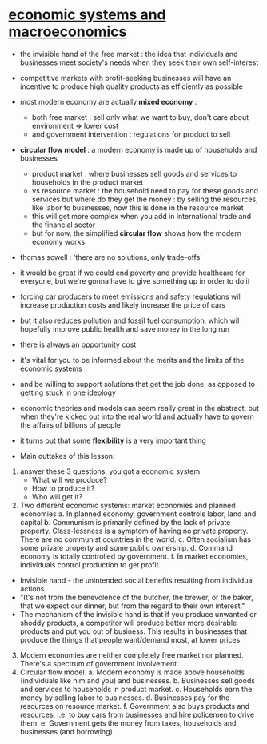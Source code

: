 # [economic systems and macroeconomics](https://www.youtube.com/watch?v=B43YEW2FvDs&list=PL1oDmcs0xTD-dJN1PL2N1urX0EKupBJCQ&index=4)
- the invisible hand of the free market : the idea that individuals and businesses meet society's needs when they seek their own self-interest
- competitive markets with profit-seeking businesses will have an incentive to produce high quality products as efficiently as possible
- most modern economy are actually __mixed economy__ :
    - both free market : sell only what we want to buy, don't care about environment => lower cost
    - and government intervention : regulations for product to sell
- __circular flow model__ : a modern economy is made up of households and businesses
    - product market : where businesses sell goods and services to households in the product market
    - vs resource market : the household need to pay for these goods and services but where do they get the money : by selling the resources, like labor to businesses, now this is done in the resource market
    - this will get more complex when you add in international trade and the financial sector
    - but for now, the simplified __circular flow__ shows how the modern economy works

- thomas sowell : 'there are no solutions, only trade-offs'
- it would be great if we could end poverty and provide healthcare for everyone, but we're gonna have to give something up in order to do it
- forcing car producers to meet emissions and safety regulations will increase production costs and likely increase the price of cars
- but it also reduces pollution and fossil fuel consumption, which wil hopefully improve public health and save money in the long run
- there is always an opportunity cost
- it's vital for you to be informed about the merits and the limits of the economic systems
- and be willing to support solutions that get the job done, as opposed to getting stuck in one ideology
- economic theories and models can seem really great in the abstract, but when they're kicked out into the real world and actually have to govern the affairs of billions of people
- it turns out that some __flexibility__ is a very important thing

- Main outtakes of this lesson:
1. answer these 3 questions, you got a economic system
    - What will we produce?
    - How to produce it?
    - Who will get it?
2. Two different economic systems: market economies and planned economies
    a. In planned economy, government controls labor, land and capital
    b. Communism is primarily defined by the lack of private property. Class-lessness is a symptom of having no private property. There are no communist countries in the world.
    c. Often socialism has some private property and some public ownership.
    d. Command economy is totally controlled by government.
    f. In market economies, individuals control production to get profit.
- Invisible hand - the unintended social benefits resulting from individual actions.
- "It's not from the benevolence of the butcher, the brewer, or the baker, that we expect our dinner, but from the regard to their own interest."
- The mechanism of the invisible hand is that if you produce unwanted or shoddy products, a competitor will produce better more desirable products and put you out of business. This results in businesses that produce the things that people want/demand most, at lower prices.
3. Modern economies are neither completely free market nor planned. There's a spectrum of government involvement.
4. Circular flow model.
    a. Modern economy is made above households (individuals like him and you) and businesses.
    b. Businesses sell goods and services to households in product market.
    c. Households earn the money by selling labor to businesses.
    d. Businesses pay for the resources on resource market.
    f. Government also buys products and resources, i.e. to buy cars from businesses and hire policemen to drive them.
    e. Government gets the money from taxes, households and businesses (and borrowing).
 

